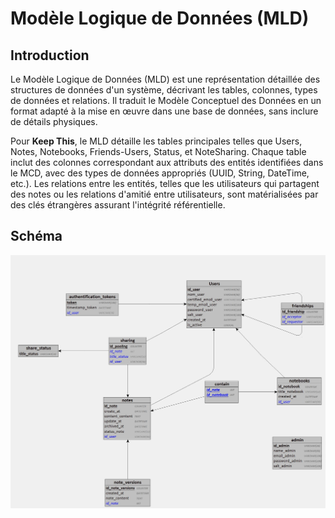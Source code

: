 # Modèle Logique de Données (MLD)

## Introduction

Le Modèle Logique de Données (MLD) est une représentation détaillée des structures de données d'un système, décrivant les tables, colonnes, types de données et relations. Il traduit le Modèle Conceptuel des Données en un format adapté à la mise en œuvre dans une base de données, sans inclure de détails physiques.

Pour **Keep This**, le MLD détaille les tables principales telles que Users, Notes, Notebooks, Friends-Users, Status, et NoteSharing. Chaque table inclut des colonnes correspondant aux attributs des entités identifiées dans le MCD, avec des types de données appropriés (UUID, String, DateTime, etc.). Les relations entre les entités, telles que les utilisateurs qui partagent des notes ou les relations d'amitié entre utilisateurs, sont matérialisées par des clés étrangères assurant l'intégrité référentielle.

## Schéma

![MLD illustration](../Assets/Keepthis-MLD.jpg)
